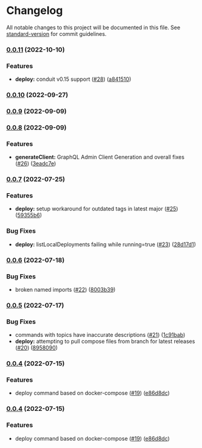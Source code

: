 # Changelog

All notable changes to this project will be documented in this file. See [standard-version](https://github.com/conventional-changelog/standard-version) for commit guidelines.

### [0.0.11](https://github.com/ConduitPlatform/CLI/compare/v0.0.10...v0.0.11) (2022-10-10)


### Features

* **deploy:** conduit v0.15 support ([#28](https://github.com/ConduitPlatform/CLI/issues/28)) ([a841510](https://github.com/ConduitPlatform/CLI/commit/a841510eec211008ca769326cdb08db5a49ac0dd))

### [0.0.10](https://github.com/ConduitPlatform/CLI/compare/v0.0.9...v0.0.10) (2022-09-27)

### [0.0.9](https://github.com/ConduitPlatform/CLI/compare/v0.0.8...v0.0.9) (2022-09-09)

### [0.0.8](https://github.com/ConduitPlatform/CLI/compare/v0.0.7...v0.0.8) (2022-09-09)


### Features

* **generateClient:** GraphQL Admin Client Generation and overall fixes ([#26](https://github.com/ConduitPlatform/CLI/issues/26)) ([3eadc7e](https://github.com/ConduitPlatform/CLI/commit/3eadc7e43229f3c8e107ae957b43b73db664e2ee))

### [0.0.7](https://github.com/ConduitPlatform/CLI/compare/v0.0.6...v0.0.7) (2022-07-25)


### Features

* **deploy:** setup workaround for outdated tags in latest major ([#25](https://github.com/ConduitPlatform/CLI/issues/25)) ([59355b6](https://github.com/ConduitPlatform/CLI/commit/59355b642f015d71096a857ee7c762521418faca))


### Bug Fixes

* **deploy:** listLocalDeployments failing while running=true ([#23](https://github.com/ConduitPlatform/CLI/issues/23)) ([28d17d1](https://github.com/ConduitPlatform/CLI/commit/28d17d1ce9764845176d8466e812b83ae70b30e3))

### [0.0.6](https://github.com/ConduitPlatform/CLI/compare/v0.0.5...v0.0.6) (2022-07-18)


### Bug Fixes

* broken named imports ([#22](https://github.com/ConduitPlatform/CLI/issues/22)) ([8003b39](https://github.com/ConduitPlatform/CLI/commit/8003b3959ecd28ba7e30d1cc6b1a3b116693592a))

### [0.0.5](https://github.com/ConduitPlatform/CLI/compare/v0.0.4...v0.0.5) (2022-07-17)


### Bug Fixes

* commands with topics have inaccurate descriptions ([#21](https://github.com/ConduitPlatform/CLI/issues/21)) ([1c91bab](https://github.com/ConduitPlatform/CLI/commit/1c91bab07f211288900c94b3a4d51094444ac50f))
* **deploy:** attempting to pull compose files from branch for latest releases ([#20](https://github.com/ConduitPlatform/CLI/issues/20)) ([8958090](https://github.com/ConduitPlatform/CLI/commit/8958090e603454831045c5cddf8cb171a51da72c))

### [0.0.4](https://github.com/ConduitPlatform/CLI/compare/v0.0.3...v0.0.4) (2022-07-15)


### Features

* deploy command based on docker-compose ([#19](https://github.com/ConduitPlatform/CLI/issues/19)) ([e86d8dc](https://github.com/ConduitPlatform/CLI/commit/e86d8dc3d8baa84965c60d32d18eba9e778c478a))

### [0.0.4](https://github.com/ConduitPlatform/CLI/compare/v0.0.3...v0.0.4) (2022-07-15)


### Features

* deploy command based on docker-compose ([#19](https://github.com/ConduitPlatform/CLI/issues/19)) ([e86d8dc](https://github.com/ConduitPlatform/CLI/commit/e86d8dc3d8baa84965c60d32d18eba9e778c478a))
